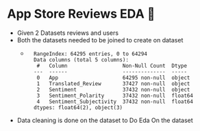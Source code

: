 # App Store Reviews EDA 📱
- Given 2 Datasets reviews and users
- Both the datasets needed to be joined to create on dataset
  - ```
      RangeIndex: 64295 entries, 0 to 64294
      Data columns (total 5 columns):
       #   Column                  Non-Null Count  Dtype  
      ---  ------                  --------------  -----  
       0   App                     64295 non-null  object 
       1   Translated_Review       37427 non-null  object 
       2   Sentiment               37432 non-null  object 
       3   Sentiment_Polarity      37432 non-null  float64
       4   Sentiment_Subjectivity  37432 non-null  float64
      dtypes: float64(2), object(3)
    ```
- Data cleaning is done on the dataset to Do Eda On the dataset 
